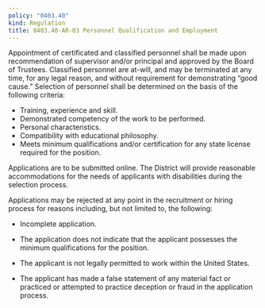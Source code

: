 ```yaml
---
policy: "0403.40"
kind: Regulation
title: 0403.40-AR-03 Personnel Qualification and Employment
---
```


Appointment of certificated and classified personnel shall be made upon recommendation of supervisor and/or principal and approved by the Board of Trustees. Classified personnel are at-will, and may be terminated at any time, for any legal reason, and without requirement for demonstrating “good cause.” Selection of personnel shall be determined on the basis of the following criteria:

- Training, experience and skill.
- Demonstrated competency of the work to be performed.
- Personal characteristics.
- Compatibility with educational philosophy.
- Meets minimum qualifications and/or certification for any state license required for the position.

Applications are to be submitted online. The District will provide reasonable accommodations for the needs of applicants with disabilities during the selection process.

Applications may be rejected at any point in the recruitment or hiring process for reasons including, but not limited to, the following: 

- Incomplete application. 

- The application does not indicate that the applicant possesses the minimum qualifications for the position.

- The applicant is not legally permitted to work within the United States. 

- The applicant has made a false statement of any material fact or practiced or attempted to practice deception or fraud in the application process. 
